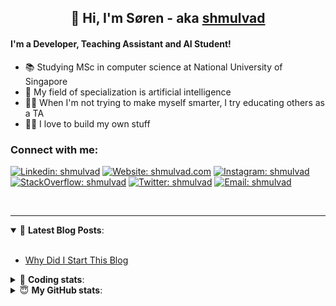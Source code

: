 <h2 align="center">
	👋 Hi, I'm Søren - aka <a href="https://shmulvad.com">shmulvad</a>
</h2>

#### I'm a Developer, Teaching Assistant and AI Student!
- 📚 Studying MSc in computer science at National University of Singapore
- 🧠 My field of specialization is artificial intelligence
- 👨‍🏫 When I'm not trying to make myself smarter, I try educating others as a TA
- 👨‍💻 I love to build my own stuff

### Connect with me:

[![Linkedin: shmulvad](https://img.shields.io/badge/shmulvad-blue?style=flat&logo=Linkedin&logoColor=white)][linkedin]
[![Website: shmulvad.com](https://img.shields.io/badge/shmulvad.com-47CCCC?&style=flat&logo=Google-Chrome&logoColor=white)][website]
[![Instagram: shmulvad](https://img.shields.io/badge/-@shmulvad-purple?style=flat&logo=Instagram&logoColor=white)][instagram]
[![StackOverflow: shmulvad](https://img.shields.io/badge/shmulvad-FE7A16?style=flat&logo=stack-overflow&logoColor=white)][stackOverflow]
[![Twitter: shmulvad](https://img.shields.io/badge/@shmulvad-1ca0f1?style=flat&logo=twitter&logoColor=white)][twitter]
[![Email: shmulvad](https://img.shields.io/badge/shmulvad-D14836?style=flat&logo=gmail&logoColor=white)][mail]

<br />

---

<details open>
 <summary>📕 <b>Latest Blog Posts</b>: </summary>

<br>

<!-- BLOG-POST-LIST:START -->
- [Why Did I Start This Blog](https://shmulvad.com/blog/why-did-start-this-blog)
<!-- BLOG-POST-LIST:END -->

</details>

<!-- --- -->

<details>
 <summary>🤖 <b>Coding stats</b>: </summary>

<br>

<!--START_SECTION:waka-->
**I'm a Night 🦉** 

```text
🌞 Morning    90 commits     ██░░░░░░░░░░░░░░░░░░░░░░░   8.48% 
🌆 Daytime    407 commits    █████████░░░░░░░░░░░░░░░░   38.36% 
🌃 Evening    354 commits    ████████░░░░░░░░░░░░░░░░░   33.36% 
🌙 Night      210 commits    █████░░░░░░░░░░░░░░░░░░░░   19.79%

```


📊 **This Week I Spent My Time On** 

```text
💬 Programming Languages: 
Python                   7 hrs 26 mins       ████████████████░░░░░░░░░   66.58% 
Other                    1 hr 59 mins        ████░░░░░░░░░░░░░░░░░░░░░   17.83% 
C++                      44 mins             █░░░░░░░░░░░░░░░░░░░░░░░░   6.63% 
HTML                     23 mins             █░░░░░░░░░░░░░░░░░░░░░░░░   3.52% 
Markdown                 9 mins              ░░░░░░░░░░░░░░░░░░░░░░░░░   1.39%

🔥 Editors: 
VS Code                  9 hrs 5 mins        ████████████████████░░░░░   81.41% 
Zsh                      1 hr 55 mins        ████░░░░░░░░░░░░░░░░░░░░░   17.24% 
Sublime Text             9 mins              ░░░░░░░░░░░░░░░░░░░░░░░░░   1.35%

🐱‍💻 Projects: 
overvaagning-sender      4 hrs 31 mins       ██████████░░░░░░░░░░░░░░░   40.57% 
ps4                      2 hrs 37 mins       ██████░░░░░░░░░░░░░░░░░░░   23.5% 
benchmark                1 hr 25 mins        ███░░░░░░░░░░░░░░░░░░░░░░   12.77% 
Terminal                 1 hr 21 mins        ███░░░░░░░░░░░░░░░░░░░░░░   12.18% 
demo                     50 mins             ██░░░░░░░░░░░░░░░░░░░░░░░   7.54%

```


 Last Updated on 23/09/2021
<!--END_SECTION:waka-->

</details>

<!-- --- -->

<details>
 <summary>😇 <b>My GitHub stats</b>: </summary>

<br>

<img align="left" alt="shmulvad's Github Stats" src="https://github-readme-stats.vercel.app/api?username=shmulvad&show_icons=true&hide_border=true" />

</details>



[website]: https://shmulvad.com
[twitter]: https://twitter.com/shmulvad
[linkedin]: https://linkedin.com/in/shmulvad
[instagram]: https://instagram.com/shmulvad
[stackOverflow]: https://stackoverflow.com/users/9248793/shmulvad
[mail]: mailto:shmulvad@gmail.com
[github]: https://github.com/shmulvad
